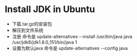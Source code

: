 # Install JDK in Ubuntu

  * 下载.tar.gz的安装包
  * 解压到文件系统
  * 注册 命令是 update-alternatives --install /usr/bin/java java /usr/jdk8/jdk1.8.0_151/bin/java 1
  * 设置为默认java 命令是 update-alternatives --config java
